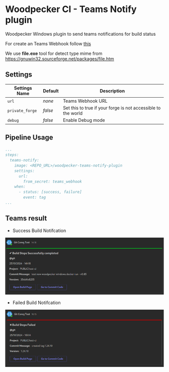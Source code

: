 # Woodpecker CI - Teams Notify plugin

Woodpecker Windows plugin to send teams notifications for build status

For create an Teams Webhook follow [this](https://learn.microsoft.com/en-us/microsoftteams/platform/webhooks-and-connectors/how-to/add-incoming-webhook)

We use __file.exe__ tool for detect type mime from <https://gnuwin32.sourceforge.net/packages/file.htm>

## Settings

| Settings Name | Default | Description               |
| ------------- | ------- | ------------------------- |
| `url`        | _none_  | Teams Webhook URL |
| `private_forge`    | _false_  | Set this to true if your forge is not accessible to the world |
| `debug` | _false_ | Enable Debug mode |

## Pipeline Usage

```yaml
...
steps:
  teams-notify:
    image: <REPO_URL>/woodpecker-teams-notify-plugin
    settings:
      url:
        from_secret: teams_webhook
    when:
      - status: [success, failure]
        event: tag
...
```

## Teams result

* Success Build Notifcation

![sucess](./assets/success.png)

* Failed Build Notifcation

![failed](./assets/failed.png)
